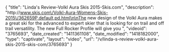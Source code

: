 {
    "title": "Linda's Review-Volkl Aura Skis 2015-Skis.com",
    "description": "http:\/\/www.skis.com\/Volkl-Aura-Womens-Skis-2015\/362659P,default,pd.html\n\nThe new design of the Volkl Aura makes a great ski for the advanced to expert skier that is looking for on trail and off trail versatility. The new Full Rocker Profile will give you ",
    "videoid": "3765693",
    "date_created": "1411361108",
    "date_modified": "1418182000",
    "type": "captivate",
    "layout": "video",
    "url": "\/v\/linda-s-review-volkl-aura-skis-2015-skis-com\/3765693"
}